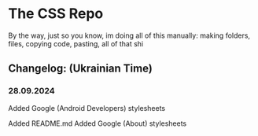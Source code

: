 # The CSS Repo
By the way, just so you know, im doing all of this manually: making folders, files, copying code, pasting, all of that shi

<h2>Changelog: (Ukrainian Time)</h2>
<h3>28.09.2024</h3>
Added Google (Android Developers) stylesheets

Added README.md
Added Google (About) stylesheets
